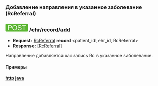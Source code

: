### Добавление направления в указанное заболевание (RcReferral)

### ![POST](../../../../../img/post.png) /ehr/record/add
* **Request:** [RcReferral](../../../../../types/types.md#RcRcReferral) **record** <patient_id, ehr_id, RcReferral>
* **Response:** [[RcReferral](../../../../../types/types.md#RcRcReferral)]

Направление добавляется как запись Rc в указанное заболевание.

#### Примеры
**[http](../examples/RcReferral/add.md) [java](../examples/RcReferral/addJava.md)**


